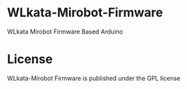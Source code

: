 # WLkata-Mirobot-Firmware
WLkata Mirobot Firmware Based Arduino

# License
WLkata-Mirobot Firmware is published under the GPL license
